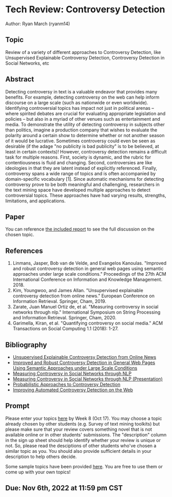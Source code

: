 # Tech Review: Controversy Detection

Author: Ryan March (ryanm14)

## Topic

Review of a variety of different approaches to Controversy Detection, like Unsupervised Explainable Controversy Detection, Controversy Detection in Social Networks, etc

## Abstract

Detecting controversy in text is a valuable endeavor that provides many benefits. For example,
detecting controversy on the web can help inform discourse on a large scale (such as nationwide or
even worldwide). Identifying controversial topics has impact not just in political arenas – where
spirited debates are crucial for evaluating appropriate legislation and policies – but also in a myriad of
other venues such as entertainment and media. To demonstrate the utility of detecting controversy in
subjects other than politics, imagine a production company that wishes to evaluate the polarity around a
certain show to determine whether or not another season of it would be lucrative. Sometimes
controversy could even be seen as desirable (if the adage "no publicity is bad publicity" is to be
believed, at least in certain contexts)! However, controversy detection remains a difficult task for
multiple reasons. First, society is dynamic, and the rubric for contentiousness is fluid and changing.
Second, controversies are like ideologies in that they are latent instead of explicitly referenced. Finally,
controversy spans a wide range of topics and is often accompanied by domain-specific vocabulary [1].
Since automatic mechanisms for detecting controversy prove to be both meaningful and challenging,
researchers in the text mining space have developed multiple approaches to detect controversial topics.
These approaches have had varying results, strengths, limitations, and applications.

## Paper

You can reference [the included report](./techreview.pdf) to see the full discussion on the chosen topic.

## References

 1. Linmans, Jasper, Bob van de Velde, and Evangelos Kanoulas. "Improved and robust controversy detection in general web pages using semantic approaches under large scale conditions." Proceedings of the 27th ACM International Conference on Information and Knowledge Management. 2018.
 2. Kim, Youngwoo, and James Allan. "Unsupervised explainable controversy detection from online news." European Conference on Information Retrieval. Springer, Cham, 2019.
 3.  Zarate, Juan Manuel Ortiz de, et al. "Measuring controversy in social networks through nlp." International Symposium on String Processing and Information Retrieval. Springer, Cham, 2020.
 4. Garimella, Kiran, et al. "Quantifying controversy on social media." ACM Transactions on Social Computing 1.1 (2018): 1-27.


## Bibliography

 - [Unsupervised Explainable Controversy Detection from Online News](https://people.cs.umass.edu/~youngwookim/assets/pdf/ecir2019.pdf)
 - [Improved and Robust Controversy Detection in General Web Pages Using Semantic Approaches under Large Scale Conditions](https://arxiv.org/pdf/1812.00382.pdf)
 - [Measuring Controversy in Social Networks through NLP](https://dl.acm.org/doi/abs/10.1007/978-3-030-59212-7_14)
 - [Measuring Controversy in Social Networks through NLP (Presentation)](https://www.cs.ucf.edu/spire2020/wp-content/uploads/2020/10/Measuring-Controversy-in-Social-Networks-through-NLP-PRESENTATION.pdf)
 - [Probabilistic Approaches to Controversy Detection](https://dl.acm.org/doi/pdf/10.1145/2983323.2983911)
 - [Improving Automated Controversy Detection on the Web](https://dl.acm.org/doi/pdf/10.1145/2911451.2914764)

## Prompt

Please enter your topics [here](https://docs.google.com/spreadsheets/d/1hWAyxd82FcitN9eG3yMW6ckq6l1VASBtYWpaPbywMPc/edit?usp=sharing) by Week 8 (Oct 17). You may choose a topic already chosen by other students (e.g. Survey of text mining toolkits) but please make sure that your review covers something novel that is not available online or in other students' submissions. The "description" column in the sign up sheet should help identify whether your review is unique or not. So, please read the desciptions of other students who've chosen a similar topic as you. You should also provide sufficient details in your description to help others decide.


Some sample topics have been provided [here](https://docs.google.com/spreadsheets/d/1yeKm8hJbyRGhiUDvZv9-S3Zzu5hDtET-O6Yeci-VPOs/edit?usp=sharing). You are free to use them or come up with your own topics!

## Due: Nov 6th, 2022 at 11:59 pm CST
